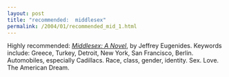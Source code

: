 ```yaml
---
layout: post
title: "recommended:  middlesex"
permalink: /2004/01/recommended_mid_1.html
---
```


<p>Highly recommended:  <a href="http://www.amazon.com/exec/obidos/tg/detail/-/0312422156/statingtheobviouA/" title="paperback on amazon"><cite>Middlesex: A Novel</cite></a>, by Jeffrey Eugenides.  Keywords include:  Greece, Turkey, Detroit, New York, San Francisco, Berlin.  Automobiles, especially Cadillacs.  Race, class, gender, identity.  Sex.  Love.  The American Dream.</p>


